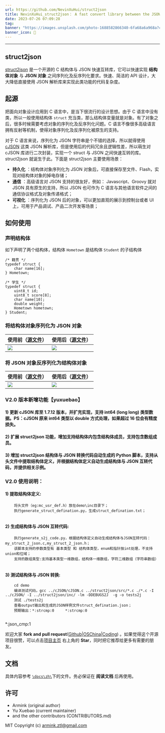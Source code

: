 ```yaml
---
url: https://github.com/NevinXuHui/struct2json
title: NevinXuHui_struct2json： A fast convert library between the JSON and C structure_ Implement structure serialization and deserialization for C_ _ C 结构体与 JSON 快速互转库，快速实现 C 结构体的序列化及反序列化
date: 2023-07-26 07:09:28
tag: 
banner: "https://images.unsplash.com/photo-1688582866340-6fa68a6a968a?crop=entropy&cs=srgb&fm=jpg&ixid=M3w0Njc1ODd8MHwxfHJhbmRvbXx8fHx8fHwxfHwxNjkwMzI2NDAxfA&ixlib=rb-4.0.3&q=85&fit=crop&w=970&max-h=540"
banner_icon: 🔖
---
```

* * *

## [](#struct2json)struct2json

[struct2json](https://github.com/armink/struct2json) 是一个开源的 C 结构体与 JSON 快速互转库，它可以快速实现 **结构体对象** 与 **JSON 对象** 之间序列化及反序列化要求。快速、简洁的 API 设计，大大降低直接使用 JSON 解析库来实现此类功能的代码复杂度。

## [](#起源)起源

把面向对象设计应用到 C 语言中，是当下很流行的设计思想。由于 C 语言中没有类，所以一般使用结构体 `struct` 充当类，那么结构体变量就是对象。有了对象之后，很多时候需要考虑对象的序列化及反序列化问题。C 语言不像很多高级语言拥有反射等机制，使得对象序列化及反序列化被原生的支持。

对于 C 语言来说，序列化为 JSON 字符串是个不错的选择，所以就得使用 [cJSON](https://github.com/kbranigan/cJSON) 这类 JSON 解析库，但是使用后的代码冗余且逻辑性差，所以萌生对 cJSON 库进行二次封装，实现一个 struct 与 JSON 之间快速互转的库。 struct2json 就诞生于此。下面是 struct2json 主要使用场景：

*   **持久化** ：结构体对象序列化为 JSON 对象后，可直接保存至文件、Flash，实现对结构体对象的掉电存储；
*   **通信** ：高级语言对 JSON 支持的很友好，例如： Javascript、Groovy 就对 JSON 具有原生的支持，所以 JSON 也可作为 C 语言与其他语言软件之间的通信协议格式及对象传递格式；
*   **可视化** ：序列化为 JSON 后的对象，可以更加直观的展示到控制台或者 UI 上，可用于产品调试、产品二次开发等场景；

## [](#如何使用)如何使用

### [](#声明结构体)声明结构体

如下声明了两个结构体，结构体 `Hometown` 是结构体 `Student` 的子结构体

```
/* 籍贯 */
typedef struct {
    char name[16];
} Hometown;

/* 学生 */
typedef struct {
    uint8_t id;
    uint8_t score[8];
    char name[10];
    double weight;
    Hometown hometown;
} Student;

```

### [](#将结构体对象序列化为-json-对象)将结构体对象序列化为 JSON 对象

<table><thead><tr><th>使用前（<a href="https://github.com/armink/struct2json/blob/master/docs/zh/assets/not_use_struct2json.c">源文件</a>）</th><th>使用后（<a href="https://github.com/armink/struct2json/blob/master/docs/zh/assets/used_struct2json.c">源文件</a>）</th></tr></thead><tbody><tr><td><div class="sr-rd-content-center"><img class="" src="https://camo.githubusercontent.com/322eb7434df80f09879a410c8c7448dbb798519dee495caee1403c03b086bdae/68747470733a2f2f6769742e6f736368696e612e6e65742f41726d696e6b2f737472756374326a736f6e2f7261772f6d61737465722f646f63732f7a682f696d616765732f6e6f745f7573655f737472756374326a736f6e2e706e67" style="width: auto;"></div></td><td><div class="sr-rd-content-center"><img class="" src="https://camo.githubusercontent.com/4ad076eb0ec2e7b48dcb261e9c92671a48fdeca1d68d6c93fe54416c698fb812/68747470733a2f2f6769742e6f736368696e612e6e65742f41726d696e6b2f737472756374326a736f6e2f7261772f6d61737465722f646f63732f7a682f696d616765732f757365645f737472756374326a736f6e2e706e67"></div></td></tr></tbody></table>

### [](#将-json-对象反序列化为结构体对象)将 JSON 对象反序列化为结构体对象

<table><thead><tr><th>使用前（<a href="https://github.com/armink/struct2json/blob/master/docs/zh/assets/not_use_struct2json_for_json.c">源文件</a>）</th><th>使用后（<a href="https://github.com/armink/struct2json/blob/master/docs/zh/assets/used_struct2json_for_json.c">源文件</a>）</th></tr></thead><tbody><tr><td><div class="sr-rd-content-center"><img class="" src="https://camo.githubusercontent.com/f94128e24eb32bb064a1fd4eaf71f2737f7013c3cabe7ed10e2e8430d12f429e/68747470733a2f2f6769742e6f736368696e612e6e65742f41726d696e6b2f737472756374326a736f6e2f7261772f6d61737465722f646f63732f7a682f696d616765732f6e6f745f7573655f737472756374326a736f6e5f666f725f6a736f6e2e706e67" style="width: auto;"></div></td><td><div class="sr-rd-content-center"><img class="" src="https://camo.githubusercontent.com/54b93dd9232256145e5926a9cee0967f7aa43a696f9bf156d39ade38f42f83ea/68747470733a2f2f6769742e6f736368696e612e6e65742f41726d696e6b2f737472756374326a736f6e2f7261772f6d61737465722f646f63732f7a682f696d616765732f757365645f737472756374326a736f6e5f666f725f6a736f6e2e706e67"></div></td></tr></tbody></table>

### [](#v20版本新增功能yuxuebao)V2.0 版本新增功能【yuxuebao】

#### [](#1-更新cjson库至1712版本并扩充实现支持int64-long-long类型数据pscjson原来int64类型以double方式处理如果超过16位会有精度损失)1) 更新 cJSON 库至 1.7.12 版本，并扩充实现，支持 int64 (long long) 类型数据。PS：cJSON 原来 int64 类型以 double 方式处理，如果超过 16 位会有精度损失。

#### [](#2-扩展struct2json功能增加支持结构体内包含结构体成员支持包含数组成员)2) 扩展 struct2json 功能，增加支持结构体内包含结构体成员，支持包含数组成员。

#### [](#3-增加struct2json-结构体与json转换代码自动生成的python脚本支持从头文件中提取结构体定义并根据结构体定义自动生成结构体与json互转代码并提供相关示例)3) 增加 struct2json 结构体与 JSON 转换代码自动生成的 Python 脚本，支持从头文件中提取结构体定义，并根据结构体定义自动生成结构体与 JSON 互转代码，并提供相关示例。

### [](#v20-使用说明)V2.0 使用说明：

#### [](#1-提取结构体定义)1) 提取结构体定义:

```
	将头文件（eg:mc_usr_def.h）放在demo\inc目录下；
	执行generate_struct_defination.py，生成struct_defination.txt；


```

#### [](#2-生成结构体与json互转代码)2) 生成结构体与 JSON 互转代码:

```
	执行generate_s2j_code.py，根据结构体定义自动生成结构体与JSON互转代码：my_struct_2_json.c,my_struct_2_json.h；
	该脚本支持的参数类型有 基本类型 和 结构体类型，enum和指针按int处理，不支持union和位域；
	支持的数组类型:支持基本类型一维数组，结构体一维数组，字符二维数组（字符串数组）


```

#### [](#3-测试结构体与json转换)3) 测试结构体与 JSON 转换:

```
	cd demo
	编译测试代码，gcc ../cJSON/cJSON.c ../struct2json/src/*.c ./*.c -I ../cJSON/ -I ../struct2json/inc/ -lm -DDEBUGS2J  -g -o tests2j
	测试 ./tests2j 
	查看output输出和生成的JSON样例文件struct_defination.json；
	预期输出：*:strcmp:0     *:strcmp:0


```

*:json_cmp:1

欢迎大家 **fork and pull request**([Github](https://github.com/armink/struct2json)|[OSChina](http://git.oschina.net/armink/struct2json)|[Coding](https://coding.net/u/armink/p/struct2json/git)) 。如果觉得这个开源项目很赞，可以点击[项目主页](https://github.com/armink/struct2json) 右上角的 **Star**，同时把它推荐给更多有需要的朋友。

## [](#文档)文档

具体内容参考 [`\docs\zh\`](https://github.com/armink/struct2json/tree/master/docs/zh)下的文件。务必保证在 **阅读文档** 后再使用。

## [](#许可)许可

*   Armink (original author)
*   Yu Xuebao (current maintainer)
*   and the other contributors (CONTRIBUTORS.md)

MIT Copyright (c) [armink.ztl@gmail.com](mailto:armink.ztl@gmail.com)